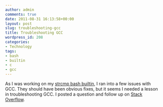 ```yaml
---
author: admin
comments: true
date: 2011-08-31 16:13:58+00:00
layout: post
slug: troubleshooting-gcc
title: Troubleshooting GCC
wordpress_id: 208
categories:
- Technology
tags:
- bash
- builtin
- c
- gcc
---
```


As I was working on my [strcmp bash builtin](http://davidsouther.com/2011/08/bash-strcmp-builtin/), I ran into a few issues with GCC. They should have been obvious fixes, but it seems I needed a lesson in troubleshooting GCC. I posted a question and follow up on [Stack Overflow](http://stackoverflow.com/questions/7252550/loadable-bash-builtin).
<!-- more -->

